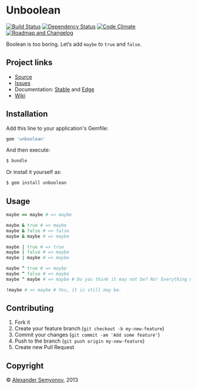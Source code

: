 # Unboolean

[![Build Status](https://travis-ci.org/alsemyonov/unboolean.png)](https://travis-ci.org/alsemyonov/unboolean)
[![Dependency Status](https://gemnasium.com/alsemyonov/unboolean.png)](https://gemnasium.com/alsemyonov/unboolean)
[![Code Climate](https://codeclimate.com/github/alsemyonov/unboolean.png)](https://codeclimate.com/github/alsemyonov/unboolean)
[![Roadmap and Changelog](https://roadchange.com/alsemyonov/unboolean/badge.png)](https://roadchange.com/alsemyonov/unboolean)

Boolean is too boring. Let’s add `maybe` to `true` and `false`.

## Project links

* [Source](https://github.com/alsemyonov/unboolean)
* [Issues](https://github.com/alsemyonov/unboolean/issues)
* Documentation: [Stable](https://rubydoc.info/gems/unboolean) and [Edge](https://rubydoc.info/github/alsemyonov/unboolean)
* [Wiki](https://github.com/alsemyonov/unboolean/wiki)

## Installation

Add this line to your application's Gemfile:

```ruby
gem 'unboolean'
```

And then execute:

```bash
$ bundle
```

Or install it yourself as:

```bash
$ gem install unboolean
```

## Usage

```ruby
maybe == maybe # => maybe

maybe & true # => maybe
maybe & false # => false
maybe & maybe # => maybe

maybe | true # => true
maybe | false # => maybe
maybe | maybe # => maybe

maybe ^ true # => maybe
maybe ^ false # => maybe
maybe ^ maybe # => maybe # Do you think it may not be? No! Everything may be.

!maybe # => maybe # Yes, it is still may be.
```

## Contributing

1. Fork it
2. Create your feature branch (`git checkout -b my-new-feature`)
3. Commit your changes (`git commit -am 'Add some feature'`)
4. Push to the branch (`git push origin my-new-feature`)
5. Create new Pull Request

## Copyright

© [Alexander Semyonov](mailto:al@semyonov.us), 2013
